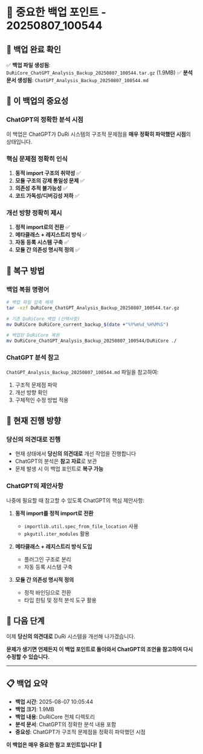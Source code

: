 # 🚨 **중요한 백업 포인트 - 20250807_100544**

## 📌 **백업 완료 확인**

✅ **백업 파일 생성됨**: `DuRiCore_ChatGPT_Analysis_Backup_20250807_100544.tar.gz` (1.9MB)
✅ **분석 문서 생성됨**: `ChatGPT_Analysis_Backup_20250807_100544.md`

## 🎯 **이 백업의 중요성**

### **ChatGPT의 정확한 분석 시점**
이 백업은 ChatGPT가 DuRi 시스템의 구조적 문제점을 **매우 정확히 파악했던 시점**의 상태입니다.

### **핵심 문제점 정확히 인식**
1. **동적 import 구조의 취약성** ✅
2. **모듈 구조의 강제 통일성 문제** ✅
3. **의존성 추적 불가능성** ✅
4. **코드 가독성/디버깅성 저하** ✅

### **개선 방향 정확히 제시**
1. **정적 import로의 전환** ✅
2. **메타클래스 + 레지스트리 방식** ✅
3. **자동 등록 시스템 구축** ✅
4. **모듈 간 의존성 명시적 정의** ✅

## 🔄 **복구 방법**

### **백업 복원 명령어**
```bash
# 백업 파일 압축 해제
tar -xzf DuRiCore_ChatGPT_Analysis_Backup_20250807_100544.tar.gz

# 기존 DuRiCore 백업 (선택사항)
mv DuRiCore DuRiCore_current_backup_$(date +"%Y%m%d_%H%M%S")

# 백업된 DuRiCore 복원
mv DuRiCore_ChatGPT_Analysis_Backup_20250807_100544/DuRiCore ./
```

### **ChatGPT 분석 참고**
`ChatGPT_Analysis_Backup_20250807_100544.md` 파일을 참고하여:
1. 구조적 문제점 파악
2. 개선 방향 확인
3. 구체적인 수정 방법 적용

## 🎯 **현재 진행 방향**

### **당신의 의견대로 진행**
- 현재 상태에서 **당신의 의견대로** 개선 작업을 진행합니다
- ChatGPT의 분석은 **참고 자료**로 보관
- 문제 발생 시 이 백업 포인트로 **복구 가능**

### **ChatGPT의 제안사항**
나중에 필요할 때 참고할 수 있도록 ChatGPT의 핵심 제안사항:

1. **동적 import를 정적 import로 전환**
   - `importlib.util.spec_from_file_location` 사용
   - `pkgutil.iter_modules` 활용

2. **메타클래스 + 레지스트리 방식 도입**
   - 플러그인 구조로 분리
   - 자동 등록 시스템 구축

3. **모듈 간 의존성 명시적 정의**
   - 정적 바인딩으로 전환
   - 타입 힌팅 및 정적 분석 도구 활용

## 🚀 **다음 단계**

이제 **당신의 의견대로** DuRi 시스템을 개선해 나가겠습니다. 

**문제가 생기면 언제든지 이 백업 포인트로 돌아와서 ChatGPT의 조언을 참고하여 다시 수정할 수 있습니다.**

---

## 📋 **백업 요약**

- **백업 시간**: 2025-08-07 10:05:44
- **백업 크기**: 1.9MB
- **백업 내용**: DuRiCore 전체 디렉토리
- **분석 문서**: ChatGPT의 정확한 분석 내용 포함
- **중요성**: ChatGPT가 구조적 문제점을 정확히 파악했던 시점

**이 백업은 매우 중요한 참고 포인트입니다!** 🎯
